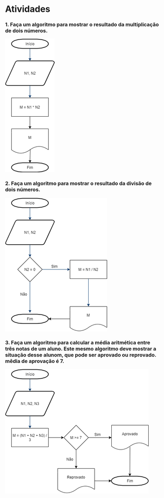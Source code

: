 # Atividades
### 1. Faça um algoritmo para mostrar o resultado da multiplicação de dois números.
![Imagem 1](Ex1.png)
### 2. Faça um algoritmo para mostrar o resultado da divisão de dois números.
![Imagem 2](Ex2.png)
### 3. Faça um algoritmo para calcular a média aritmética entre três notas de um aluno. Este mesmo algoritmo deve mostrar a situação desse alunom, que pode ser aprovado ou reprovado. mêdia de aprovação é 7.
![Imagem 3](Ex3.png)

